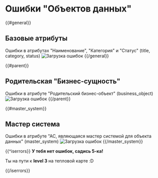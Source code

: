 # Ошибки "Объектов данных"

{{#general}}
## Базовые атрибуты
Ошибки в атрибутах "Наименование", "Категория" и "Статус" (title, category, status)
![Загрузка ошибок](@entity/kadzo.v2023.data_objects/validation.base_attrib?domain={{domain}})
{{/general}}

{{#parent}}
## Родительская "Бизнес-сущность"
Ошибки в атрибуте "Родительский бизнес-объект" (business_object)
![Загрузка ошибок](@entity/kadzo.v2023.data_objects/validation.parent_attrib?domain={{domain}})
{{/parent}}

{{#master_system}}
## Мастер система
Ошибки в атрибуте "АС, являющаяся мастер системой для объекта данных" (master_system)
![Загрузка ошибок](@entity/kadzo.v2023.data_objects/validation.master_system_attrib?domain={{domain}})
{{/master_system}}

{{^iserrors}}
**У тебя нет ошибок, садись 5-ка!**

Ты на пути к **level 3** на тепловой карте :D


{{/iserrors}}